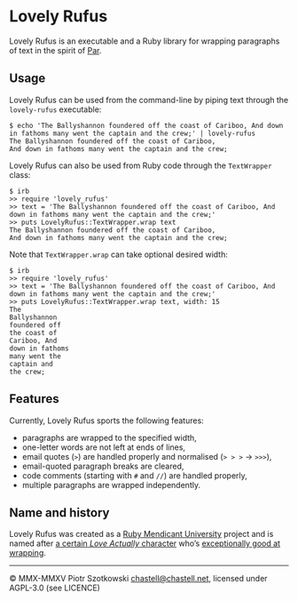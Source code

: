 Lovely Rufus
============

Lovely Rufus is an executable and a Ruby library for wrapping paragraphs of text in the spirit of [Par](http://www.nicemice.net/par/).



Usage
-----

Lovely Rufus can be used from the command-line by piping text through the `lovely-rufus` executable:

    $ echo 'The Ballyshannon foundered off the coast of Cariboo, And down in fathoms many went the captain and the crew;' | lovely-rufus
    The Ballyshannon foundered off the coast of Cariboo,
    And down in fathoms many went the captain and the crew;

Lovely Rufus can also be used from Ruby code through the `TextWrapper` class:

    $ irb
    >> require 'lovely_rufus'
    >> text = 'The Ballyshannon foundered off the coast of Cariboo, And down in fathoms many went the captain and the crew;'
    >> puts LovelyRufus::TextWrapper.wrap text
    The Ballyshannon foundered off the coast of Cariboo,
    And down in fathoms many went the captain and the crew;

Note that `TextWrapper.wrap` can take optional desired width:

    $ irb
    >> require 'lovely_rufus'
    >> text = 'The Ballyshannon foundered off the coast of Cariboo, And down in fathoms many went the captain and the crew;'
    >> puts LovelyRufus::TextWrapper.wrap text, width: 15
    The
    Ballyshannon
    foundered off
    the coast of
    Cariboo, And
    down in fathoms
    many went the
    captain and
    the crew;



Features
--------

Currently, Lovely Rufus sports the following features:

* paragraphs are wrapped to the specified width,
* one-letter words are not left at ends of lines,
* email quotes (`>`) are handled properly and normalised (`> > >` → `>>>`),
* email-quoted paragraph breaks are cleared,
* code comments (starting with `#` and `//`) are handled properly,
* multiple paragraphs are wrapped independently.



Name and history
----------------

Lovely Rufus was created as a [Ruby Mendicant University](http://blog.majesticseacreature.com/tag/rubymendicant) project and is named after [a certain _Love Actually_ character](http://en.wikipedia.org/wiki/Love_Actually#Rufus) who’s [exceptionally good at wrapping](https://www.youtube.com/watch?v=E3rB_qx0wRM).



---

© MMX-MMXV Piotr Szotkowski <chastell@chastell.net>, licensed under AGPL-3.0 (see LICENCE)

